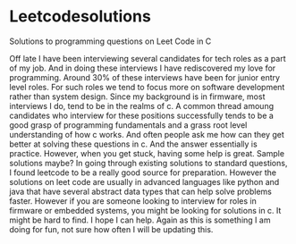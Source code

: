 # Leetcodesolutions
Solutions to programming questions on Leet Code in C

Off late I have been interviewing several candidates for tech roles as a part of my job. And in doing these interviews I have rediscovered my love for programming. Around 30% of these interviews have been for junior entry level roles. For such roles we tend to focus more on software development rather than system design. Since my background is in firmware, most interviews I do, tend to be in the realms of c. A common thread amoung candidates who interview for these positions successfully tends to be a good grasp of programming fundamentals and a grass root level understanding of how c works. And often people ask me how can they get better at solving these questions in c. And the answer essentially is practice. However, when you get stuck, having some help is great. Sample solutions maybe? In going through existing solutions to standard questions, I found leetcode to be a really good source for preparation. However the solutions on leet code are usually in advanced languages like python and java that have several abstract data types that can help solve problems faster. However if you are someone looking to interview for roles in firmware or embedded systems, you might be looking for solutions in c. It might be hard to find. I hope I can help. Again as this is something I am doing for fun, not sure how often I will be updating this. 
